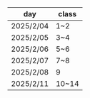 
| day       | class |
| --------- | ----- |
| 2025/2/04 | 1~2   |
| 2025/2/05 | 3~4   |
| 2025/2/06 | 5~6   |
| 2025/2/07 | 7~8   |
| 2025/2/08 | 9     |
| 2025/2/11 | 10~14 |
